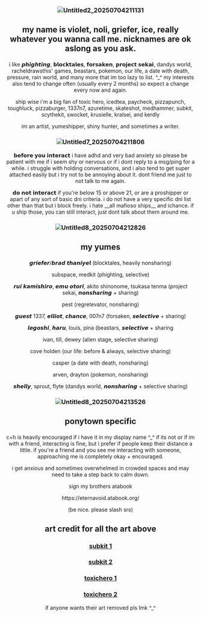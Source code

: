 ### <p align="center"> ![Untitled2_20250704211131](https://github.com/user-attachments/assets/0eb3f1e1-df39-40b2-b9ec-d955dc00b60e)
## <p align="center"> my name is violet, noli, griefer, ice, really whatever you wanna call me. nicknames are ok aslong as you ask.

<p align="center"> i like 𝙥𝙝𝙞𝙜𝙝𝙩𝙞𝙣𝙜, 𝗯𝗹𝗼𝗰𝗸𝘁𝗮𝗹𝗲𝘀, 𝗳𝗼𝗿𝘀𝗮𝗸𝗲𝗻, 𝗽𝗿𝗼𝗷𝗲𝗰𝘁 𝘀𝗲𝗸𝗮𝗶, dandys world, racheldrawsthis' games, beastars, pokemon, our life, a date with death, pressure, rain world, and many more that im too lazy to list. ^_^ my interests also tend to change often (usually every 2 months) so expect a change every now and again.

<p align="center"> ship wise i'm a big fan of toxic hero, icedtea, paycheck, pizzapunch, toughluck, pizzaburger, 1337n7, azuretime, skateshot, medhammer, subkit, scythekit, swocket, krusielle, kralsei, and kerdly

<p align="center"> im an artist, yumeshipper, shiny hunter, and sometimes a writer.

### <p align="center"> ![Untitled7_20250704211806](https://github.com/user-attachments/assets/6e9c95f8-d07e-43d0-bea5-a629733c6b57)


<p align="center"> 𝗯𝗲𝗳𝗼𝗿𝗲 𝘆𝗼𝘂 𝗶𝗻𝘁𝗲𝗿𝗮𝗰𝘁 i have adhd and very bad anxiety so please be patient with me if i seem shy or nervous or if i dont reply to a msg/ping for a while. i struggle with holding conversations, and i also tend to get super attached easily but i try not to be annoying about it. dont friend me just to not talk to me again.

<p align="center"> 𝗱𝗼 𝗻𝗼𝘁 𝗶𝗻𝘁𝗲𝗿𝗮𝗰𝘁 if you're below 15 or above 21, or are a proshipper or apart of any sort of basic dni criteria. i do not have a very specific dni list other than that but i block freely. i hate __all mafioso ships__ and ichance. if u ship those, you can still interact, just dont talk about them around me.


### <p align="center"> ![Untitled8_20250704212826](https://github.com/user-attachments/assets/9ce7ea92-1e89-487e-8a78-618250380bc2)


## <p align="center"> **my yumes** 

<p align="center"> 𝙜𝙧𝙞𝙚𝙛𝙚𝙧/𝙗𝙧𝙖𝙙 𝙩𝙝𝙖𝙣𝙞𝙮𝙚𝙡 (blocktales, heavily nonsharing)

<p align="center"> subspace, medkit (phighting, selective)

<p align="center"> 𝙧𝙪𝙞 𝙠𝙖𝙢𝙞𝙨𝙝𝙞𝙧𝙤, 𝙚𝙢𝙪 𝙤𝙩𝙤𝙧𝙞, akito shinonome, tsukasa tenma (project sekai, 𝙣𝙤𝙣𝙨𝙝𝙖𝙧𝙞𝙣𝙜 + sharing)

<p align="center"> pest (regretevator, nonsharing)

<p align="center"> 𝙜𝙪𝙚𝙨𝙩 1337, 𝙚𝙡𝙡𝙞𝙤𝙩, 𝙘𝙝𝙖𝙣𝙘𝙚, 007n7 (forsaken, 𝙨𝙚𝙡𝙚𝙘𝙩𝙞𝙫𝙚 + sharing)

<p align="center"> 𝙡𝙚𝙜𝙤𝙨𝙝𝙞, 𝙝𝙖𝙧𝙪, louis, pina (beastars, 𝙨𝙚𝙡𝙚𝙘𝙩𝙞𝙫𝙚 + sharing

<p align="center"> ivan, till, dewey (alien stage, selective sharing)

<p align="center"> cove holden (our life: before & always, selective sharing)

<p align="center"> casper (a date with death, nonsharing)

<p align="center"> arven, drayton (pokemon, nonsharing)

<p align="center"> 𝙨𝙝𝙚𝙡𝙡𝙮, sprout, flyte (dandys world, 𝙣𝙤𝙣𝙨𝙝𝙖𝙧𝙞𝙣𝙜 + selective sharing)


### <p align="center"> ![Untitled8_20250704213526](https://github.com/user-attachments/assets/43c0edd1-d415-440e-a265-1ec003e6c6ba)


## <p align="center"> **ponytown specific**

<p align="center"> c+h is heavily encouraged if i have it in my display name ^_^ if its not or if im with a friend, interacting is fine, but i prefer if people keep their distance a little. if you're a friend and you see me interacting with someone, approaching me is completely okay + encouraged.


<p align="center"> i get anxious and sometimes overwhelmed in crowded spaces and may need to take a step back to calm down.


<p align="center"> sign my brothers atabook
<p align="center"> https://eternavoid.atabook.org/
<p align="center"> (be nice. please slash srs)

## <p align="center"> art credit for all the art above
### <p align="center"> [subkit 1](https://x.com/astertude/status/1704626839803527255)
### <p align="center"> [subkit 2](https://x.com/astertude/status/1694116186965905871)
### <p align="center"> [toxichero 1](https://x.com/EMPTY___rob/status/1937002739005083913)
### <p align="center"> [toxichero 2](https://x.com/vaekieedouh/status/1933544247938158599)
<p align="center"> if anyone wants their art removed pls lmk ^_^
